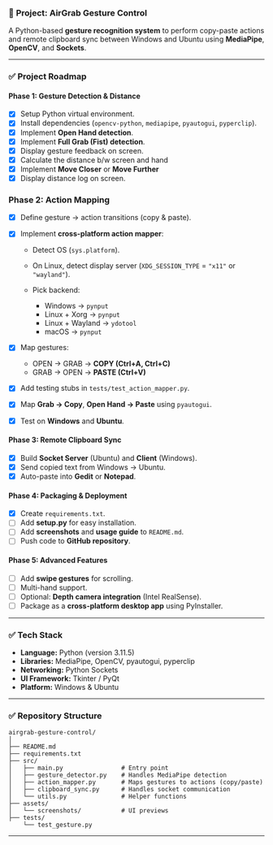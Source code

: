 ### 📌 **Project: AirGrab Gesture Control**

A Python-based **gesture recognition system** to perform copy-paste actions and remote clipboard sync between Windows and Ubuntu using **MediaPipe**, **OpenCV**, and **Sockets**.

---

### ✅ **Project Roadmap**

#### **Phase 1: Gesture Detection & Distance**

* [X] Setup Python virtual environment.
* [X] Install dependencies (`opencv-python`, `mediapipe`, `pyautogui`, `pyperclip`).
* [X] Implement **Open Hand detection**.
* [X] Implement **Full Grab (Fist) detection**.
* [X] Display gesture feedback on screen.
* [X] Calculate the distance b/w screen and hand
* [X] Implement **Move Closer** or **Move Further**
* [X] Display distance log on screen.

### Phase 2: Action Mapping

* [X] Define gesture → action transitions (copy & paste).
* [X] Implement **cross-platform action mapper**:

  * Detect OS (`sys.platform`).
  * On Linux, detect display server (`XDG_SESSION_TYPE` = `"x11"` or `"wayland"`).
  * Pick backend:

    * Windows → `pynput`
    * Linux + Xorg → `pynput`
    * Linux + Wayland → `ydotool`
    * macOS → `pynput`
* [X] Map gestures:

  * OPEN → GRAB → **COPY (Ctrl+A, Ctrl+C)**
  * GRAB → OPEN → **PASTE (Ctrl+V)**
* [X] Add testing stubs in `tests/test_action_mapper.py`.
* [X] Map **Grab → Copy**, **Open Hand → Paste** using `pyautogui`.
* [X] Test on **Windows** and **Ubuntu**.

#### **Phase 3: Remote Clipboard Sync**

* [X] Build **Socket Server** (Ubuntu) and **Client** (Windows).
* [X] Send copied text from Windows → Ubuntu.
* [X] Auto-paste into **Gedit** or **Notepad**.

#### **Phase 4: Packaging & Deployment**

* [X] Create `requirements.txt`.
* [ ] Add **setup.py** for easy installation.
* [ ] Add **screenshots** and **usage guide** to `README.md`.
* [ ] Push code to **GitHub repository**.

#### **Phase 5: Advanced Features**

* [ ] Add **swipe gestures** for scrolling.
* [ ] Multi-hand support.
* [ ] Optional: **Depth camera integration** (Intel RealSense).
* [ ] Package as a **cross-platform desktop app** using PyInstaller.

---

### ✅ **Tech Stack**

* **Language:** Python (version 3.11.5)
* **Libraries:** MediaPipe, OpenCV, pyautogui, pyperclip
* **Networking:** Python Sockets
* **UI Framework:** Tkinter / PyQt
* **Platform:** Windows & Ubuntu

---

### ✅ **Repository Structure**

```
airgrab-gesture-control/
│
├── README.md
├── requirements.txt
├── src/
│   ├── main.py                # Entry point
│   ├── gesture_detector.py    # Handles MediaPipe detection
│   ├── action_mapper.py       # Maps gestures to actions (copy/paste)
│   ├── clipboard_sync.py      # Handles socket communication
│   └── utils.py               # Helper functions
├── assets/
│   └── screenshots/           # UI previews
├── tests/
    └── test_gesture.py

```

---
